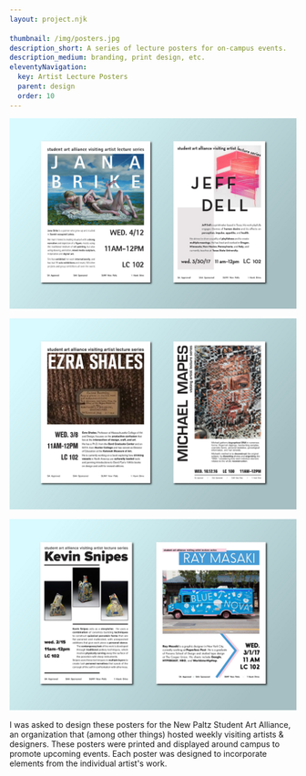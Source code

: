 ```yaml
---
layout: project.njk

thumbnail: /img/posters.jpg
description_short: A series of lecture posters for on-campus events.
description_medium: branding, print design, etc.
eleventyNavigation:
  key: Artist Lecture Posters
  parent: design
  order: 10
---
```


![Two posters for art lectures](/img/project-lectureposters/poster1.jpg)

![Two posters for art lectures](/img/project-lectureposters/poster2.jpg)

![Two posters for art lectures](/img/project-lectureposters/poster3.jpg)

I was asked to design these posters for the New Paltz Student Art Alliance, an organization that (among other things) hosted weekly visiting artists & designers. These posters were printed and displayed around campus to promote upcoming events. Each poster was designed to incorporate elements from the individual artist's work.

